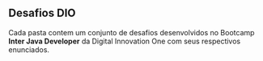 ## Desafios DIO

Cada pasta contem um conjunto de desafios desenvolvidos no Bootcamp **Inter Java Developer** da Digital Innovation One com seus respectivos enunciados.

